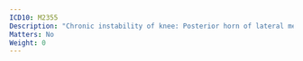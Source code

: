 ```yaml
---
ICD10: M2355
Description: "Chronic instability of knee: Posterior horn of lateral meniscus"
Matters: No
Weight: 0
---
```


